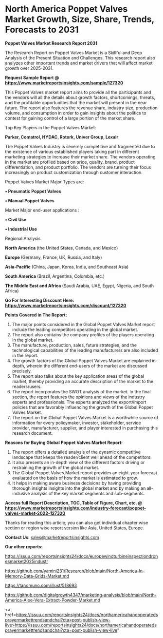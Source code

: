 # North America Poppet Valves Market Growth, Size, Share, Trends, Forecasts to 2031

<strong>Poppet Valves Market Research Report 2031</strong>

The Research Report on Poppet Valves Market is a Skillful and Deep Analysis of the Present Situation and Challenges. This research report also analyzes other important trends and market drivers that will affect market growth over 2025-2031.

<strong>Request Sample Report @ <a href=https://www.marketreportsinsights.com/sample/127320>https://www.marketreportsinsights.com/sample/127320</a></strong>

This Poppet Valves market report aims to provide all the participants and the vendors will all the details about growth factors, shortcomings, threats, and the profitable opportunities that the market will present in the near future. The report also features the revenue share, industry size, production volume, and consumption in order to gain insights about the politics to contest for gaining control of a large portion of the market share.

Top Key Players in the Poppet Valves Market:

<strong>Parker, Comatrol, HYDAC, Rotork, Univer Group, Lexair</strong>

The Poppet Valves Industry is severely competitive and fragmented due to the existence of various established players taking part in different marketing strategies to increase their market share. The vendors operating in the market are profiled based on price, quality, brand, product differentiation, and product portfolio. The vendors are turning their focus increasingly on product customization through customer interaction.

Poppet Valves Market Major Types are:

<strong>• Pneumatic Poppet Valves

• Manual Poppet Valves</strong>

Market Major end-user applications :

<strong>• Civil Use

• Industrial Use</strong>

Regional Analysis

</u><strong><b>North America</b></strong> (the United States, Canada, and Mexico)

<strong><b>Europe </b></strong>(Germany, France, UK, Russia, and Italy)

<strong><b>Asia-Pacific</b></strong> (China, Japan, Korea, India, and Southeast Asia)

<strong><b>South America</b></strong> (Brazil, Argentina, Colombia, etc.)

<strong><b>The Middle East and Africa</b></strong> (Saudi Arabia, UAE, Egypt, Nigeria, and South Africa)

<strong>Go For Interesting Discount Here: <a href=https://www.marketreportsinsights.com/discount/127320>https://www.marketreportsinsights.com/discount/127320</a></strong>

<strong>Points Covered in The Report:</strong>
<ol>
  <li>The major points considered in the Global Poppet Valves Market report include the leading competitors operating in the global market.</li>
  <li>The report also contains the company profiles of the players operating in the global market.</li>
  <li>The manufacture, production, sales, future strategies, and the technological capabilities of the leading manufacturers are also included in the report.</li>
  <li>The growth factors of the Global Poppet Valves Market are explained in-depth, wherein the different end-users of the market are discussed precisely.</li>
  <li>The report also talks about the key application areas of the global market, thereby providing an accurate description of the market to the readers/users.</li>
  <li>The report incorporates the SWOT analysis of the market. In the final section, the report features the opinions and views of the industry experts and professionals. The experts analyzed the export/import policies that are favorably influencing the growth of the Global Poppet Valves Market.</li>
  <li>The report on the Global Poppet Valves Market is a worthwhile source of information for every policymaker, investor, stakeholder, service provider, manufacturer, supplier, and player interested in purchasing this research document.</li>
</ol>
<strong>Reasons for Buying Global Poppet Valves Market Report:</strong>

<ol>
  <li>The report offers a detailed analysis of the dynamic competitive landscape that keeps the reader/client well ahead of the competitors.</li>
  <li>It also presents an in-depth view of the different factors driving or restraining the growth of the global market.</li>
  <li>The Global Poppet Valves Market report provides an eight-year forecast evaluated on the basis of how the market is estimated to grow.</li>
  <li>It helps in making aware business decisions by having providing thorough insights insights into the global market and by making an all-inclusive analysis of the key market segments and sub-segments.</li>
</ol>
<strong>Access full Report Description, TOC, Table of Figure, Chart, etc. @ <a href=https://www.marketreportsinsights.com/industry-forecast/poppet-valves-market-2022-127320>https://www.marketreportsinsights.com/industry-forecast/poppet-valves-market-2022-127320</a></strong>


Thanks for reading this article; you can also get individual chapter wise section or region wise report version like Asia, United States, Europe.

<strong>Contact Us:</strong>
sales@marketreportsinsights.com

<strong>Our other reports:</strong>

<a href=https://issuu.com/reportsinsights24/docs/europewindturbineinspectiondronesmarket2025industr>https://issuu.com/reportsinsights24/docs/europewindturbineinspectiondronesmarket2025industr</a>

<a href=https://github.com/yamini231/Research/blob/main/North-America-In-Memory-Data-Grids-Market.md>https://github.com/yamini231/Research/blob/main/North-America-In-Memory-Data-Grids-Market.md</a>

<a href=https://tanomuno.com/illust/518693>https://tanomuno.com/illust/518693</a>

<a href=https://github.com/digitalgrowth4347/marketing-analysis/blob/main/North-America-Aloe-Vera-Extract-Powder-Market.md>https://github.com/digitalgrowth4347/marketing-analysis/blob/main/North-America-Aloe-Vera-Extract-Powder-Market.md</a>

<a href=https://issuu.com/reportsinsights24/docs/northamericahandoperatedsprayermarkettrendsandchal?cta=post-publish-view-live>https://issuu.com/reportsinsights24/docs/northamericahandoperatedsprayermarkettrendsandchal?cta=post-publish-view-live</a>"
